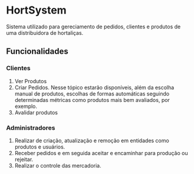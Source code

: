 # HortSystem

Sistema utilizado para gereciamento de pedidos, clientes e produtos de uma distribuidora de hortaliças. 

## Funcionalidades

### Clientes
1. Ver Produtos 
2. Criar Pedidos. Nesse tópico estarão disponíveis, além da escolha manual de produtos, escolhas de formas automáticas seguindo determinadas métricas como produtos mais bem avaliados, por exemplo. 
3. Avalidar produtos

### Administradores
1. Realizar de criação, atualização e remoção em entidades como produtos e usuários.
2. Receber pedidos e em seguida aceitar e encaminhar para produção ou rejeitar.
3. Realizar o controle das mercadoria.


